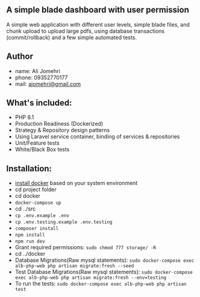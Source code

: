 ## A simple blade dashboard with user permission

A simple web application with different user levels, simple blade files, and chunk upload to upload large pdfs, using
database transactions (commit/rollback) and a few simple automated tests.

## Author

- name: Ali Jomehri
- phone: 09352770177
- mail: ajomehri@gmail.com

## What's included:

- PHP 8.1
- Production Readiness (Dockerized)
- Strategy & Repository design patterns
- Using Laravel service container, binding of services & repositories
- Unit/Feature tests
- White/Black Box tests

## Installation:

- [install docker](https://docs.docker.com/get-docker/) based on your system environment
- cd project folder
- cd docker
- `docker-compose up`
- cd ../src
- `cp .env.example .env`
- `cp .env.testing.example .env.testing`
- `composer install`
- `npm install`
- `npm run dev`
- Grant required permissions: `sudo chmod 777 storage/ -R`
- cd ../docker
- Database Migrations(Raw mysql statements): `sudo docker-compose exec alb-php-web php artisan migrate:fresh --seed`
- Test Database Migrations(Raw mysql statements): `sudo docker-compose exec alb-php-web php artisan migrate:fresh
  --env=testing`
- To run the tests: `sudo docker-compose exec alb-php-web php artisan test`
